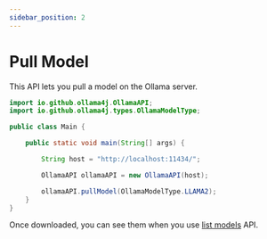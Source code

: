 ```yaml
---
sidebar_position: 2
---
```


# Pull Model

This API lets you pull a model on the Ollama server.

```java title="PullModel.java"
import io.github.ollama4j.OllamaAPI;
import io.github.ollama4j.types.OllamaModelType;

public class Main {

    public static void main(String[] args) {

        String host = "http://localhost:11434/";

        OllamaAPI ollamaAPI = new OllamaAPI(host);

        ollamaAPI.pullModel(OllamaModelType.LLAMA2);
    }
}
```

Once downloaded, you can see them when you use [list models](./list-models) API.